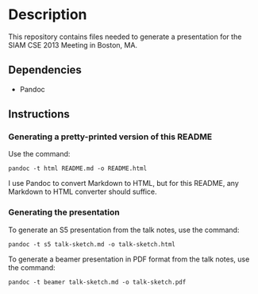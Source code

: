 # Description

This repository contains files needed to generate a presentation for the SIAM CSE 2013 Meeting in Boston, MA.

## Dependencies

- Pandoc

## Instructions

### Generating a pretty-printed version of this README

Use the command:

    pandoc -t html README.md -o README.html
    
I use Pandoc to convert Markdown to HTML, but for this README, any Markdown to HTML converter should suffice.

### Generating the presentation

To generate an S5 presentation from the talk notes, use the command:

    pandoc -t s5 talk-sketch.md -o talk-sketch.html
    
To generate a beamer presentation in PDF format from the talk notes, use the command:

    pandoc -t beamer talk-sketch.md -o talk-sketch.pdf
